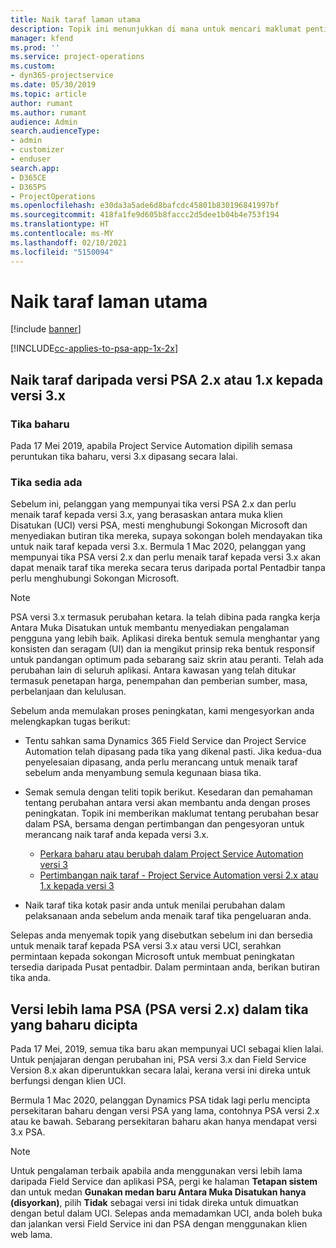 ```yaml
---
title: Naik taraf laman utama
description: Topik ini menunjukkan di mana untuk mencari maklumat penting mengenai ciri baharu dan diubah dalam Dynamics 365 Project Service Automation dan proses untuk menaik taraf kepada versi terbaharu.
manager: kfend
ms.prod: ''
ms.service: project-operations
ms.custom:
- dyn365-projectservice
ms.date: 05/30/2019
ms.topic: article
author: rumant
ms.author: rumant
audience: Admin
search.audienceType:
- admin
- customizer
- enduser
search.app:
- D365CE
- D365PS
- ProjectOperations
ms.openlocfilehash: e30da3a5ade6d8bafcdc45801b830196841997bf
ms.sourcegitcommit: 418fa1fe9d605b8faccc2d5dee1b04b4e753f194
ms.translationtype: HT
ms.contentlocale: ms-MY
ms.lasthandoff: 02/10/2021
ms.locfileid: "5150094"
---
```

# <a name="upgrade-home-page"></a>Naik taraf laman utama

[!include [banner](../includes/psa-now-project-operations.md)]

[!INCLUDE[cc-applies-to-psa-app-1x-2x](../includes/cc-applies-to-psa-app-1x-2x.md)]

## <a name="upgrade-from-psa-version-2x-or-1x-to-version-3x"></a>Naik taraf daripada versi PSA 2.x atau 1.x kepada versi 3.x

### <a name="new-instances"></a>Tika baharu

Pada 17 Mei 2019, apabila Project Service Automation dipilih semasa peruntukan tika baharu, versi 3.x dipasang secara lalai.

### <a name="existing-instances"></a>Tika sedia ada

Sebelum ini, pelanggan yang mempunyai tika versi PSA 2.x dan perlu menaik taraf kepada versi 3.x, yang berasaskan antara muka klien Disatukan (UCI) versi PSA, mesti menghubungi Sokongan Microsoft dan menyediakan butiran tika mereka, supaya sokongan boleh mendayakan tika untuk naik taraf kepada versi 3.x. Bermula 1 Mac 2020, pelanggan yang mempunyai tika PSA versi 2.x dan perlu menaik taraf kepada versi 3.x akan dapat menaik taraf tika mereka secara terus daripada portal Pentadbir tanpa perlu menghubungi Sokongan Microsoft.  

> [!NOTE]
> PSA versi 3.x termasuk perubahan ketara. Ia telah dibina pada rangka kerja Antara Muka Disatukan untuk membantu menyediakan pengalaman pengguna yang lebih baik. Aplikasi direka bentuk semula menghantar yang konsisten dan seragam (UI) dan ia mengikut prinsip reka bentuk responsif untuk pandangan optimum pada sebarang saiz skrin atau peranti. Telah ada perubahan lain di seluruh aplikasi. Antara kawasan yang telah ditukar termasuk penetapan harga, penempahan dan pemberian sumber, masa, perbelanjaan dan kelulusan.

Sebelum anda memulakan proses peningkatan, kami mengesyorkan anda melengkapkan tugas berikut:

- Tentu sahkan sama Dynamics 365 Field Service dan Project Service Automation telah dipasang pada tika yang dikenal pasti. Jika kedua-dua penyelesaian dipasang, anda perlu merancang untuk menaik taraf sebelum anda menyambung semula kegunaan biasa tika.
- Semak semula dengan teliti topik berikut. Kesedaran dan pemahaman tentang perubahan antara versi akan membantu anda dengan proses peningkatan. Topik ini memberikan maklumat tentang perubahan besar dalam PSA, bersama dengan pertimbangan dan pengesyoran untuk merancang naik taraf anda kepada versi 3.x.

    - [Perkara baharu atau berubah dalam Project Service Automation versi 3](whats-new-changed-v3.md)
    - [Pertimbangan naik taraf - Project Service Automation versi 2.x atau 1.x kepada versi 3](upgrade-v3.md)

- Naik taraf tika kotak pasir anda untuk menilai perubahan dalam pelaksanaan anda sebelum anda menaik taraf tika pengeluaran anda.

Selepas anda menyemak topik yang disebutkan sebelum ini dan bersedia untuk menaik taraf kepada PSA versi 3.x atau versi UCI, serahkan permintaan kepada sokongan Microsoft untuk membuat peningkatan tersedia daripada Pusat pentadbir. Dalam permintaan anda, berikan butiran tika anda.

## <a name="older-versions-of-psa-psa-version-2x-in-a-newly-created-instance"></a>Versi lebih lama PSA (PSA versi 2.x) dalam tika yang baharu dicipta

Pada 17 Mei, 2019, semua tika baru akan mempunyai UCI sebagai klien lalai. Untuk penjajaran dengan perubahan ini, PSA versi 3.x dan Field Service Version 8.x akan diperuntukkan secara lalai, kerana versi ini direka untuk berfungsi dengan klien UCI.

Bermula 1 Mac 2020, pelanggan Dynamics PSA tidak lagi perlu mencipta persekitaran baharu dengan versi PSA yang lama, contohnya PSA versi 2.x atau ke bawah. Sebarang persekitaran baharu akan hanya mendapat versi 3.x PSA.

> [!NOTE]
> Untuk pengalaman terbaik apabila anda menggunakan versi lebih lama daripada Field Service dan aplikasi PSA, pergi ke halaman **Tetapan sistem** dan untuk medan **Gunakan medan baru Antara Muka Disatukan hanya (disyorkan)**, pilih **Tidak** sebagai versi ini tidak direka untuk dimuatkan dengan betul dalam UCI. Selepas anda memadamkan UCI, anda boleh buka dan jalankan versi Field Service ini dan PSA dengan menggunakan klien web lama. 
